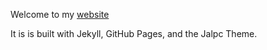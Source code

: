 Welcome to my [website](http://www.prashantshivajibhapkar.com/)

It is is built with Jekyll, GitHub Pages, and the Jalpc Theme.